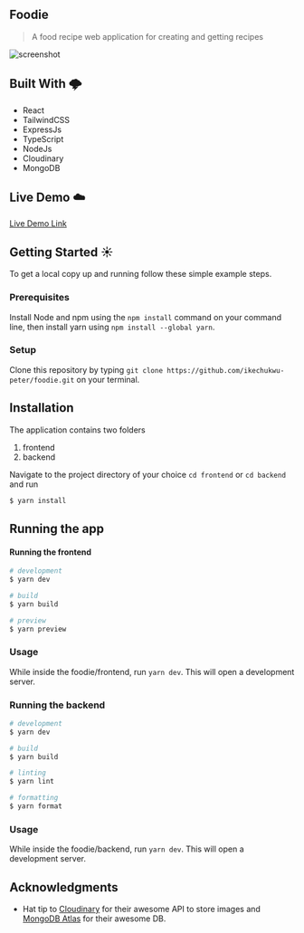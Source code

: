 ## Foodie

> A food recipe web application for creating and getting recipes

![screenshot](./assets/screen.gif)

## Built With 🌩️

- React
- TailwindCSS
- ExpressJs
- TypeScript
- NodeJs
- Cloudinary
- MongoDB

## Live Demo ☁️

[Live Demo Link](https://foodie-beta-eight.vercel.app/)

## Getting Started ☀️

To get a local copy up and running follow these simple example steps.

### Prerequisites

Install Node and npm using the `npm install` command on your command line, then install yarn using `npm install --global yarn`.

### Setup

Clone this repository by typing `git clone https://github.com/ikechukwu-peter/foodie.git` on your terminal.

## Installation

The application contains two folders

1. frontend
2. backend

Navigate to the project directory of your choice `cd frontend` or `cd backend` and run

```bash
$ yarn install
```

## Running the app

#### Running the frontend

```bash
# development
$ yarn dev

# build
$ yarn build

# preview
$ yarn preview
```

### Usage

While inside the foodie/frontend, run `yarn dev`. This will open a development server.

### Running the backend

```bash
# development
$ yarn dev

# build
$ yarn build

# linting
$ yarn lint

# formatting
$ yarn format
```

### Usage

While inside the foodie/backend, run `yarn dev`. This will open a development server.


## Acknowledgments

- Hat tip to [Cloudinary](cloudinary.com) for their awesome API to store images and [MongoDB Atlas](mongodb.com) for their awesome DB.

